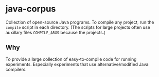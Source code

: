 java-corpus
===========

Collection of open-source Java programs.
To compile any project, run the `compile` script in each directory.
(The scripts for large projects often use auxillary files `COMPILE_ARGS` because the projects.)

Why
---

To provide a large collection of easy-to-compile code for running experiments.
Especially experiments that use alternative/modified Java compilers.
